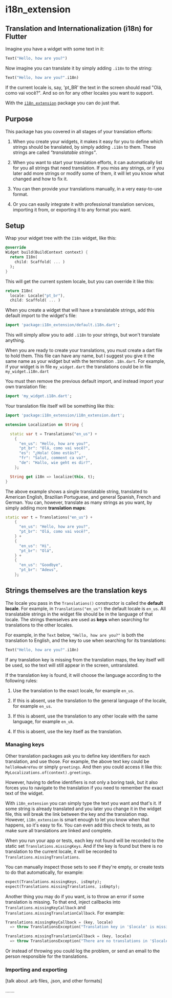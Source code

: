 # i18n_extension

## Translation and Internationalization (i18n) for Flutter

Imagine you have a widget with some text in it:

```dart
Text("Hello, how are you?")
```

Now imagine you can translate it by simply adding `.i18n` to the string:

```dart
Text("Hello, how are you?".i18n)
```

If the current locale is, say, 'pt_BR' the text in the screen should read
"Olá, como vai você?". And so on for any other locales you want to support.

With the [`i18n_extension`](https://pub.dev/packages/async_redux/) package you can do just that.

## Purpose

This package has you covered in all stages of your translation efforts:

1. When you create your widgets, it makes it easy for you to define which strings should be
translated, by simply adding `.i18n` to them. These strings are called _"translatable strings"_.

2. When you want to start your translation efforts, it can automatically list for you
all strings that need translation. If you miss any strings, or if you later add more strings
or modify some of them, it will let you know what changed and how to fix it.

3. You can then provide your translations manually, in a very easy-to-use format.

4. Or you can easily integrate it with professional translation services, importing it from,
or exporting it to any format you want.

## Setup

Wrap your widget tree with the `I18n` widget, like this:

```dart
@override
Widget build(BuildContext context) {
  return I18n(
    child: Scaffold( ... )
  );
}
```

This will get the current system locale, but you can override it like this:

```dart
return I18n(
  locale: Locale("pt_br"),
  child: Scaffold( ... )
```

When you create a widget that will have a translatable strings,
add this default import to the widget's file:

```dart
import 'package:i18n_extension/default.i18n.dart';
```

This will simply allow you to add `.i18n` to your strings, but won't translate anything.

When you are ready to create your translations, you must create a dart file to hold them.
This file can have any name, but I suggest you give it the same name as your widget
but with the termination `.18n.dart`. For example, if your widget is in file `my_widget.dart`
the translations could be in file `my_widget.i18n.dart`

You must then remove the previous default import, and instead import your own translation file:

```dart
import 'my_widget.i18n.dart';
```

Your translation file itself will be something like this:

```dart
import 'package:i18n_extension/i18n_extension.dart';

extension Localization on String {

  static var t = Translations("en_us") +
    {
      "en_us": "Hello, how are you?",
      "pt_br": "Olá, como vai você?",
      "es": "¿Hola! Cómo estás?",
      "fr": "Salut, comment ca va?",
      "de": "Hallo, wie geht es dir?",
    };

  String get i18n => localize(this, t);
}
```

The above example shows a single translatable string, translated to American English,
Brazilian Portuguese, and general Spanish, French and German.
You can, however, translate as many strings as you want, by simply adding more
**translation maps**:

```dart
static var t = Translations("en_us") +
    {
      "en_us": "Hello, how are you?",
      "pt_br": "Olá, como vai você?",
    } +
    {
      "en_us": "Hi",
      "pt_br": "Olá",
    } +
    {
      "en_us": "Goodbye",
      "pt_br": "Adeus",
    };
```

## Strings themselves are the translation keys

The locale you pass in the `Translations()` constructor is called the **default locale**.
For example, in `Translations("en_us")` the default locale is `en_us`.
All translatable strings in the widget file should be in the language of that locale.
The strings themselves are used as **keys** when searching for translations to the other locales.

For example, in the `Text` below, `"Hello, how are you?"` is both the translation to English,
and the key to use when searching for its translations:

```dart
Text("Hello, how are you?".i18n)
```

If any translation key is missing from the translation maps, the key itself will be used,
so the text will still appear in the screen, untranslated.

If the translation key is found, it will choose the language according to the following rules:

1. Use the translation to the exact locale, for example `en_us`.

2. If this is absent, use the translation to the general language of the locale,
   for example `en_us`.

3. If this is absent, use the translation to any other locale with the same language,
   for example `en_uk`.

4. If this is absent, use the key itself as the translation.

### Managing keys

Other translation packages ask you to define key identifiers for each translation,
and use those. For example, the above text key could be `helloHowAreYou` or simply `greetings`.
And then you could access it like this: `MyLocalizations.of(context).greetings`.

However, having to define identifiers is not only a boring task, but it also forces you
to navigate to the translation if you need to remember the exact text of the widget.

With `i18n_extension` you can simply type the text you want and that's it.
If some string is already translated and you later you change it in the widget file,
this will break the link between the key and the translation map.
However, `i18n_extension` is smart enough to let you know when that happens,
so it's easy to fix. You can even add this check to tests, as to make sure all translations are
linked and complete.

When you run your app or tests, each key not found will be recorded to the static set
`Translations.missingKeys`. And if the key is found but there is no translation to the
current locale, it will be recorded to `Translations.missingTranslations`.

You can manually inspect those sets to see if they're empty, or create tests to do that
automatically, for example:

```dart
expect(Translations.missingKeys, isEmpty);
expect(Translations.missingTranslations, isEmpty);
```

Another thing you may do if you want, is to throw an error if some translation is missing.
To that end, inject callbacks into `Translations.missingKeyCallback` and
`Translations.missingTranslationCallback`. For example:

```dart
Translations.missingKeyCallback = (key, locale)
  => throw TranslationsException("Translation key in '$locale' is missing: '$key'.");

Translations.missingTranslationCallback = (key, locale)
  => throw TranslationsException("There are no translations in '$locale' for '$key'.");
```

Or instead of throwing you could log the problem,
or send an email to the person responsible for the translations.

### Importing and exporting

[talk about .arb files, .json, and other formats]

.......


